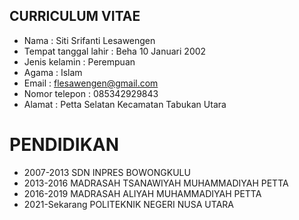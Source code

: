 ## CURRICULUM VITAE
- Nama : Siti Srifanti Lesawengen
- Tempat tanggal lahir : Beha 10 Januari 2002
- Jenis kelamin : Perempuan
- Agama         : Islam
- Email         : flesawengen@gmail.com
- Nomor telepon : 085342929843
- Alamat : Petta Selatan Kecamatan Tabukan Utara


# PENDIDIKAN
- 2007-2013 SDN INPRES BOWONGKULU
- 2013-2016 MADRASAH TSANAWIYAH MUHAMMADIYAH PETTA
- 2016-2019 MADRASAH ALIYAH MUHAMMADIYAH PETTA
- 2021-Sekarang POLITEKNIK NEGERI NUSA UTARA

<!--
**sitisrifanti/sitisrifanti** is a ✨ _special_ ✨ repository because its `README.md` (this file) appears on your GitHub profile.

Here are some ideas to get you started:

- 🔭 I’m currently working on ...
- 🌱 I’m currently learning ...
- 👯 I’m looking to collaborate on ...
- 🤔 I’m looking for help with ...
- 💬 Ask me about ...
- 📫 How to reach me: ...
- 😄 Pronouns: ...
- ⚡ Fun fact: ...
-->
